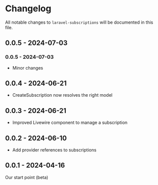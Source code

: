 # Changelog

All notable changes to `laravel-subscriptions` will be documented in this file.

## 0.0.5 - 2024-07-03

### 0.0.5 - 2024-07-03

- Minor changes

## 0.0.4 - 2024-06-21

- CreateSubscription now resolves the right model

## 0.0.3 - 2024-06-21

- Improved Livewire component to manage a subscription

## 0.0.2 - 2024-06-10

- Add provider references to subscriptions

## 0.0.1 - 2024-04-16

Our start point (beta)

